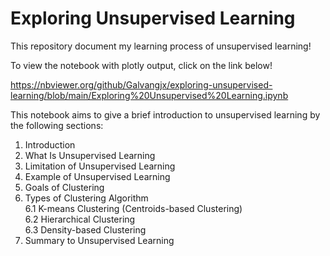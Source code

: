 # Exploring Unsupervised Learning

This repository document my learning process of unsupervised learning!

To view the notebook with plotly output, click on the link below!

https://nbviewer.org/github/Galvangjx/exploring-unsupervised-learning/blob/main/Exploring%20Unsupervised%20Learning.ipynb

This notebook aims to give a brief introduction to unsupervised learning by the following sections:<br>
1. Introduction
2. What Is Unsupervised Learning
3. Limitation of Unsupervised Learning
4. Example of Unsupervised Learning
5. Goals of Clustering
6. Types of Clustering Algorithm<br>
  6.1 K-means Clustering (Centroids-based Clustering)<br>
  6.2 Hierarchical Clustering<br>
  6.3 Density-based Clustering<br>
7. Summary to Unsupervised Learning

